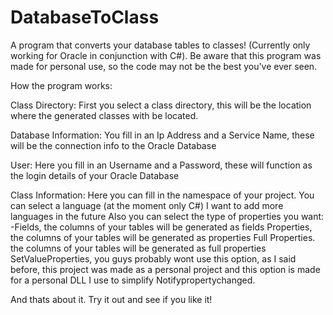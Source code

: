 # DatabaseToClass
A program that converts your database tables to classes! (Currently only working for Oracle in conjunction with C#). 
Be aware that this program was made for personal use, so the code may not be the best you've ever seen.

How the program works:

Class Directory:
First you select a class directory, this will be the location where the generated classes with be located.

Database Information:
  You fill in an Ip Address and a Service Name, these will be the connection info to the Oracle Database

User:
  Here you fill in an Username and a Password, these will function as the login details of your Oracle Database

Class Information:
Here you can fill in the namespace of your project.
   You can select a language (at the moment only C#) I want to add more languages  in the future
   Also you can select the type of properties you want:
   -Fields, the columns of your tables will be generated as fields
       Properties, the columns of your tables will be generated as properties
       Full Properties. the columns of your tables will be generated as full properties
       SetValueProperties, you guys probably wont use this option, as I said before, this project was made as a personal project
                           and this option is made for a personal DLL I use to simplify Notifypropertychanged.

And thats about it. Try it out and see if you like it!
